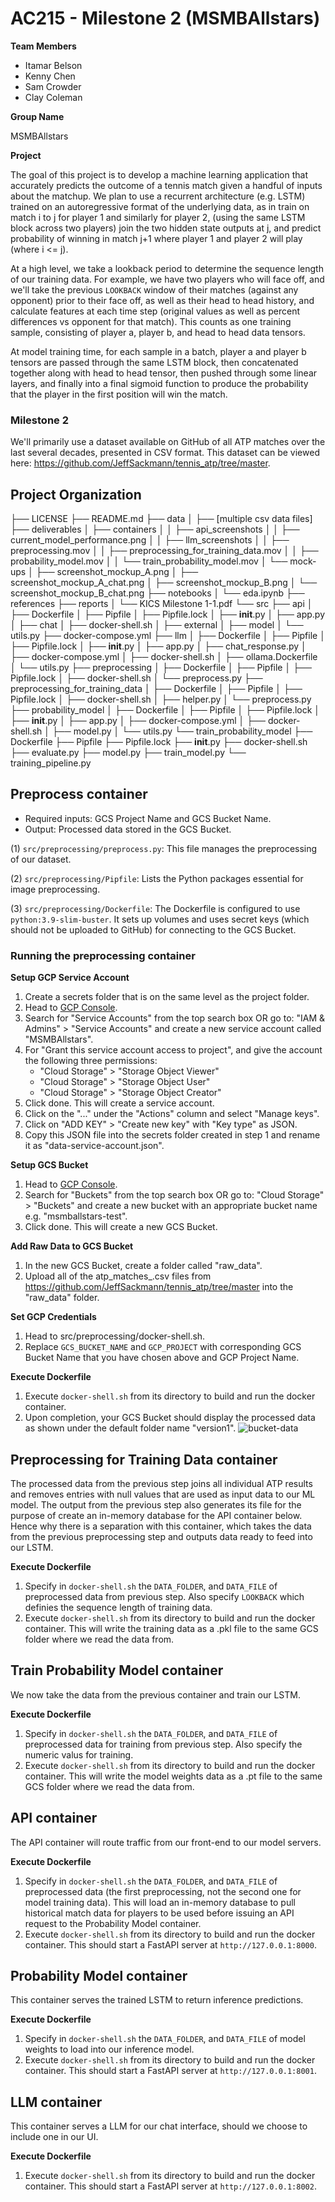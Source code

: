 AC215 - Milestone 2 (MSMBAllstars)
==============================
**Team Members**

- Itamar Belson
- Kenny Chen
- Sam Crowder
- Clay Coleman

**Group Name**

MSMBAllstars

**Project**

The goal of this project is to develop a machine learning application that accurately predicts the outcome of a tennis match given a handful of inputs about the matchup.
We plan to use a recurrent architecture (e.g. LSTM) trained on an autoregressive format of the underlying data, as in train on match i to j for player 1 and similarly for player 2, (using the same LSTM block across two players)  join the two hidden state outputs at j, and predict probability of winning in match j+1 where player 1 and player 2 will play (where i <= j).

At a high level, we take a lookback period to determine the sequence length of our training data. For example, we have two players who will face off, and we'll take the previous `LOOKBACK` window of their matches (against any opponent) prior to their face off, as well as their head to head history, and calculate features at each time step (original values as well as percent differences vs opponent for that match). This counts as one training sample, consisting of player a, player b, and head to head data tensors. 

At model training time, for each sample in a batch, player a and player b tensors are passed through the same LSTM block, then concatenated together along with head to head tensor, then pushed through some linear layers, and finally into a final sigmoid function to produce the probability that the player in the first position will win the match.

### Milestone 2 ###

We'll primarily use a dataset available on GitHub of all ATP matches over the last several decades, presented in CSV format. This dataset can be viewed here: https://github.com/JeffSackmann/tennis_atp/tree/master.

Project Organization
------------
├── LICENSE
├── README.md
├── data
│   ├── [multiple csv data files]
├── deliverables
│   ├── containers
│   │   ├── api_screenshots
│   │   ├── current_model_performance.png
│   │   ├── llm_screenshots
│   │   ├── preprocessing.mov
│   │   ├── preprocessing_for_training_data.mov
│   │   ├── probability_model.mov
│   │   └── train_probability_model.mov
│   └── mock-ups
│       ├── screenshot_mockup_A.png
│       ├── screenshot_mockup_A_chat.png
│       ├── screenshot_mockup_B.png
│       └── screenshot_mockup_B_chat.png
├── notebooks
│   └── eda.ipynb
├── references
├── reports
│   └── KICS Milestone 1-1.pdf
└── src
    ├── api
    │   ├── Dockerfile
    │   ├── Pipfile
    │   ├── Pipfile.lock
    │   ├── __init__.py
    │   ├── app.py
    │   ├── chat
    │   ├── docker-shell.sh
    │   ├── external
    │   ├── model
    │   └── utils.py
    ├── docker-compose.yml
    ├── llm
    │   ├── Dockerfile
    │   ├── Pipfile
    │   ├── Pipfile.lock
    │   ├── __init__.py
    │   ├── app.py
    │   ├── chat_response.py
    │   ├── docker-compose.yml
    │   ├── docker-shell.sh
    │   ├── ollama.Dockerfile
    │   └── utils.py
    ├── preprocessing
    │   ├── Dockerfile
    │   ├── Pipfile
    │   ├── Pipfile.lock
    │   ├── docker-shell.sh
    │   └── preprocess.py
    ├── preprocessing_for_training_data
    │   ├── Dockerfile
    │   ├── Pipfile
    │   ├── Pipfile.lock
    │   ├── docker-shell.sh
    │   ├── helper.py
    │   └── preprocess.py
    ├── probability_model
    │   ├── Dockerfile
    │   ├── Pipfile
    │   ├── Pipfile.lock
    │   ├── __init__.py
    │   ├── app.py
    │   ├── docker-compose.yml
    │   ├── docker-shell.sh
    │   ├── model.py
    │   └── utils.py
    └── train_probability_model
        ├── Dockerfile
        ├── Pipfile
        ├── Pipfile.lock
        ├── __init__.py
        ├── docker-shell.sh
        ├── evaluate.py
        ├── model.py
        ├── train_model.py
        └── training_pipeline.py

Preprocess container
------------
- Required inputs: GCS Project Name and GCS Bucket Name.
- Output: Processed data stored in the GCS Bucket.

(1) `src/preprocessing/preprocess.py`: This file manages the preprocessing of our dataset.

(2) `src/preprocessing/Pipfile`: Lists the Python packages essential for image preprocessing.

(3) `src/preprocessing/Dockerfile`: The Dockerfile is configured to use `python:3.9-slim-buster`. It sets up volumes and uses secret keys (which should not be uploaded to GitHub) for connecting to the GCS Bucket.

### Running the preprocessing container
**Setup GCP Service Account**
1. Create a secrets folder that is on the same level as the project folder.
2. Head to [GCP Console](https://console.cloud.google.com/home/dashboard).
3. Search for "Service Accounts" from the top search box OR go to: "IAM & Admins" > "Service Accounts" and create a new service account called "MSMBAllstars".
4. For "Grant this service account access to project", and give the account the following three permissions:
      - "Cloud Storage" > "Storage Object Viewer"
      - "Cloud Storage" > "Storage Object User"
      - "Cloud Storage" > "Storage Object Creator"
5. Click done. This will create a service account.
6. Click on the "..." under the "Actions" column and select "Manage keys".
7. Click on "ADD KEY" > "Create new key" with "Key type" as JSON.
8. Copy this JSON file into the secrets folder created in step 1 and rename it as "data-service-account.json".

**Setup GCS Bucket**
1. Head to [GCP Console](https://console.cloud.google.com/home/dashboard).
2. Search for "Buckets" from the top search box OR go to: "Cloud Storage" > "Buckets" and create a new bucket with an appropriate bucket name e.g. "msmballstars-test".
3. Click done. This will create a new GCS Bucket.

**Add Raw Data to GCS Bucket**
1. In the new GCS Bucket, create a folder called "raw_data".
2. Upload all of the atp_matches_<year>.csv files from https://github.com/JeffSackmann/tennis_atp/tree/master into the "raw_data" folder.

**Set GCP Credentials**
1. Head to src/preprocessing/docker-shell.sh.
2. Replace `GCS_BUCKET_NAME` and `GCP_PROJECT` with corresponding GCS Bucket Name that you have chosen above and GCP Project Name.

**Execute Dockerfile**
1. Execute `docker-shell.sh` from its directory to build and run the docker container.
2. Upon completion, your GCS Bucket should display the processed data as shown under the default folder name "version1".
![bucket-data](assets/bucket-data.png)

Preprocessing for Training Data container
------------

The processed data from the previous step joins all individual ATP results and removes entries with null values that are used as input data to our ML model. The output from the previous step also generates its file for the purpose of create an in-memory database for the API container below. Hence why there is a separation with this container, which takes the data from the previous preprocessing step and outputs data ready to feed into our LSTM.

**Execute Dockerfile**
1. Specify in `docker-shell.sh` the `DATA_FOLDER`, and `DATA_FILE` of preprocessed data from previous step. Also specify `LOOKBACK` which definies the sequence length of training data.
2. Execute `docker-shell.sh` from its directory to build and run the docker container. This will write the training data as a .pkl file to the same GCS folder where we read the data from.

Train Probability Model container
------------

We now take the data from the previous container and train our LSTM.

**Execute Dockerfile**
1. Specify in `docker-shell.sh` the `DATA_FOLDER`, and `DATA_FILE` of preprocessed data for training from previous step. Also specify the numeric valus for training.
2. Execute `docker-shell.sh` from its directory to build and run the docker container. This will write the model weights data as a .pt file to the same GCS folder where we read the data from.

API container
------------

The API container will route traffic from our front-end to our model servers.

**Execute Dockerfile**
1. Specify in `docker-shell.sh` the `DATA_FOLDER`, and `DATA_FILE` of preprocessed data (the first preprocessing, not the second one for model training data). This will load an in-memory database to pull historical match data for players to be used before issuing an API request to the Probability Model container.
2. Execute `docker-shell.sh` from its directory to build and run the docker container. This should start a FastAPI server at `http://127.0.0.1:8000`.


Probability Model container
------------

This container serves the trained LSTM to return inference predictions.

**Execute Dockerfile**
1. Specify in `docker-shell.sh` the `DATA_FOLDER`, and `DATA_FILE` of model weights to load into our inference model.
2. Execute `docker-shell.sh` from its directory to build and run the docker container. This should start a FastAPI server at `http://127.0.0.1:8001`.


LLM container
------------

This container serves a LLM for our chat interface, should we choose to include one in our UI.

**Execute Dockerfile**
1. Execute `docker-shell.sh` from its directory to build and run the docker container. This should start a FastAPI server at `http://127.0.0.1:8002`.
